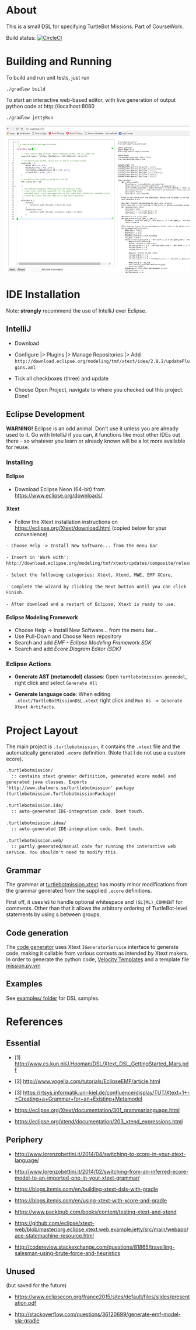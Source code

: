 About
=====
This is a small DSL for specifying TurtleBot Missions. Part of CourseWork.

Build status: [![CircleCI](https://circleci.com/gh/lindwaltz/course_se17_robotdsl.svg?style=svg)](https://circleci.com/gh/lindwaltz/course_se17_robotdsl)

Building and Running
====================

To build and run unit tests, just run

```
./gradlew build
```

To start an interactive web-based editor, with live generation of output python code at http://localhost:8080 

```
./gradlew jettyRun
```

![editor screenshot](https://raw.githubusercontent.com/lindwaltz/course_se17_robotdsl/master/examples/editor_preview.png)

IDE Installation
================

Note: **strongly** recommend the use of IntelliJ over Eclipse.

IntelliJ
--------

- Download
- Configure |> Plugins |> Manage Repositories |> Add
  `http://download.eclipse.org/modeling/tmf/xtext/idea/2.9.2/updatePlugins.xml`
- Tick all checkboxes (three) and update

- Choose Open Project, navigate to where you checked out this project. Done!

Eclipse Development
-------------------
**WARNING!** Eclipse is an odd animal. Don't use it unless you are already used to it. Go with IntelliJ if you can, it functions like most other IDEs out there - so whatever you learn or already known will be a lot more available for reuse.

### Installing

#### Eclipse
* Download Eclipse Neon (64-bit) from https://www.eclipse.org/downloads/

#### Xtext

- Follow the Xtext installation instructions on https://eclipse.org/Xtext/download.html (copied below for your convenience)

```
- Choose Help -> Install New Software... from the menu bar

- Insert in 'Work with': http://download.eclipse.org/modeling/tmf/xtext/updates/composite/releases/

- Select the following categories: Xtext, Xtend, MWE, EMF XCore,

- Complete the wizard by clicking the Next button until you can click Finish.

- After download and a restart of Eclipse, Xtext is ready to use.

```

#### Eclipse Modeling Framework

- Choose Help -> Install New Software... from the menu bar...
- Use Pull-Down and Choose Neon repository
- Search and add *EMF - Eclipse Modeling Framework SDK*
- Search and add *Ecore Diagram Editor (SDK)*

### Eclipse Actions
- **Generate AST (metamodel) classes**: Open `turtlebotmission.genmodel`, right click and select `Generate All`

- **Generate language code**: When editing `.xtext/TurtleBotMissionDSL.xtext` right click and `Run As -> Generate Xtext Artifacts`.

Project Layout
==============
The main project is `.turtlebotmission`, it contains the `.xtext` file and the automatically generated `.ecore` definition. (Note that I do not use a custom ecore).

```
.turtlebotmission/
  :: contains xtext grammar definition, generated ecore model and generated java classes. Exports 'http://www.chalmers.se/turtlebotmission' package (turtlebotmission.TurtlebotmissionPackage)

.turtlebotmission.ide/
  :: auto-generated IDE-integration code. Dont touch.

.turtlebotmission.idea/
  :: auto-generated IDE-integration code. Dont touch.

.turtlebotmission.web/
  :: partly generated/manual code for running the interactive web service. You shouldn't need to modify this.
```

Grammar
-------
The grammar at [turtlebotmission.xtext](https://github.com/lindwaltz/course_se17_robotdsl/blob/master/se.chalmers.turtlebotmission/src/main/java/se/chalmers/turtlebotmission.xtext) has mostly minor modifications from the grammar generated from the supplied `.ecore` definitions.

First off, it uses `WS` to handle optional whitespace and `(SL|ML)_COMMENT` for comments. Other than that it allows the arbitrary ordering of TurtleBot-level statements by using `&` between groups.

Code generation
---------------
The [code generator](https://github.com/lindwaltz/course_se17_robotdsl/blob/master/se.chalmers.turtlebotmission/src/main/java/se/chalmers/turtlebotmission/generator/MissionDslGenerator.xtend) uses Xtext `IGeneratorService` interface to generate code, making it callable from various contexts as intended by Xtext makers. In order to generate the python code, [Velocity Templates](http://velocity.apache.org/) and a template file [mission.py.vm](https://github.com/lindwaltz/course_se17_robotdsl/blob/master/se.chalmers.turtlebotmission/src/main/resources/templates/mission.py.vm)

Examples
--------

See [examples/ folder](https://github.com/lindwaltz/course_se17_robotdsl/tree/master/examples) for DSL samples.

References
==========

Essential
---------
- [1] http://www.cs.kun.nl/J.Hooman/DSL/Xtext_DSL_GettingStarted_Mars.pdf

- [2] http://www.vogella.com/tutorials/EclipseEMF/article.html

- [3] https://rtsys.informatik.uni-kiel.de/confluence/display/TUT/Xtext+1+-+Creating+a+Grammar+for+an+Existing+Metamodel

- https://eclipse.org/Xtext/documentation/301_grammarlanguage.html

- https://eclipse.org/xtend/documentation/203_xtend_expressions.html

Periphery
---------
- http://www.lorenzobettini.it/2014/04/switching-to-xcore-in-your-xtext-language/

- http://www.lorenzobettini.it/2014/02/switching-from-an-inferred-ecore-model-to-an-imported-one-in-your-xtext-grammar/

- https://blogs.itemis.com/en/building-xtext-dsls-with-gradle

- https://blogs.itemis.com/en/using-xtext-with-xcore-and-gradle

- https://www.packtpub.com/books/content/testing-xtext-and-xtend

- https://github.com/eclipse/xtext-web/blob/master/org.eclipse.xtext.web.example.jetty/src/main/webapp/ace-statemachine-resource.html

- http://codereview.stackexchange.com/questions/81865/travelling-salesman-using-brute-force-and-heuristics

Unused
------
(but saved for the future)

- https://www.eclipsecon.org/france2015/sites/default/files/slides/presentation.pdf

- http://stackoverflow.com/questions/36120699/generate-emf-model-via-gradle
